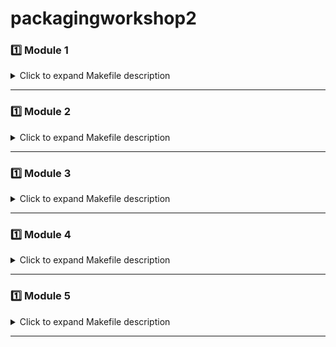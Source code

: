 # packagingworkshop2

### 1️⃣ Module 1

<details>
<summary>Click to expand Makefile description</summary>

# Packaging Evolution: From Basic to 3D Integration

Lesson 1: Introduction to Semiconductor Packaging And Industry Overview

Lesson 2: Understanding Package Requirements And Foundational Package Types

Lesson 3: Evolving Package Architectures: From Single Chip to Multi-Chip Modules

Lesson 4: Interposers, Re-distribution Layers And 2.5D/3D Packaging Approaches.

Lesson 5: Comparative Analysis And Selecting The Right Packaging Solution

</details>

---

### 1️⃣ Module 2

<details>
<summary>Click to expand Makefile description</summary>

# From Wafer To Package: Assembly And Manufacturing Essentials

Lesson 1: Setting The Stage: Supply Chain And Facilities

Lesson 2: Wafer Pre-Preparation: Grinding And Dicing

Lesson 3: Wire Bond Packaging: Die Attach To Molding

Lesson 4: Flip Chip Assembly: Bump Formation and Underfill

Lesson 5: Wafer Level Packaging And Conclusion

</details>

---

### 1️⃣ Module 3

<details>
<summary>Click to expand Makefile description</summary>

# Labs: Thermal Simulation Of Semiconductor Packages With Ansys

Lesson 1: Introduction And Getting Started With Ansys Electronics Desktop

Lesson 2: Setting Up A Flip-Chip BGA Package

Lesson 3: Material Definitions And Thermal Power Sources

Lesson 4: Meshing and Running The Thermal Analysis

Lesson 5: Viewing Results And Exploring Other Package Types

</details>

---

### 1️⃣ Module 4

<details>
<summary>Click to expand Makefile description</summary>

# Ensuring Package Reliability: Testing and Performance Validation

Lesson 1: Introduction to Package Testing And Electrical Functionality Checks

Lesson 2: Reliability And Performance Testing of Semiconductor Packages

</details>

---

### 1️⃣ Module 5

<details>
<summary>Click to expand Makefile description</summary>

# Package Design And Modeling: Building A Semiconductor Package From Scratch

Lesson 1: 

Lesson 2: 

Lesson 3: 

Lesson 4: 

Lesson 5: 

</details>

---
